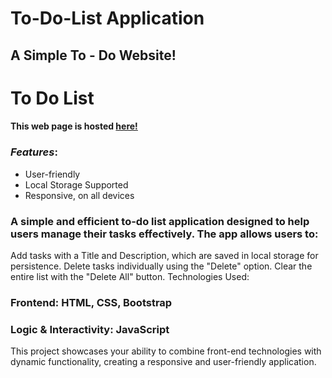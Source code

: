 # To-Do-List Application

## A Simple To - Do Website!

# To Do List
#### This web page is hosted [here!](https://todo-list-xi-pearl-48.vercel.app/)


### *Features*:

* User-friendly
* Local Storage Supported
* Responsive, on all devices

### A simple and efficient to-do list application designed to help users manage their tasks effectively. The app allows users to:

Add tasks with a Title and Description, which are saved in local storage for persistence.
Delete tasks individually using the "Delete" option.
Clear the entire list with the "Delete All" button.
Technologies Used:

### Frontend: HTML, CSS, Bootstrap
### Logic & Interactivity: JavaScript

This project showcases your ability to combine front-end technologies with dynamic functionality, creating a responsive and user-friendly application.

